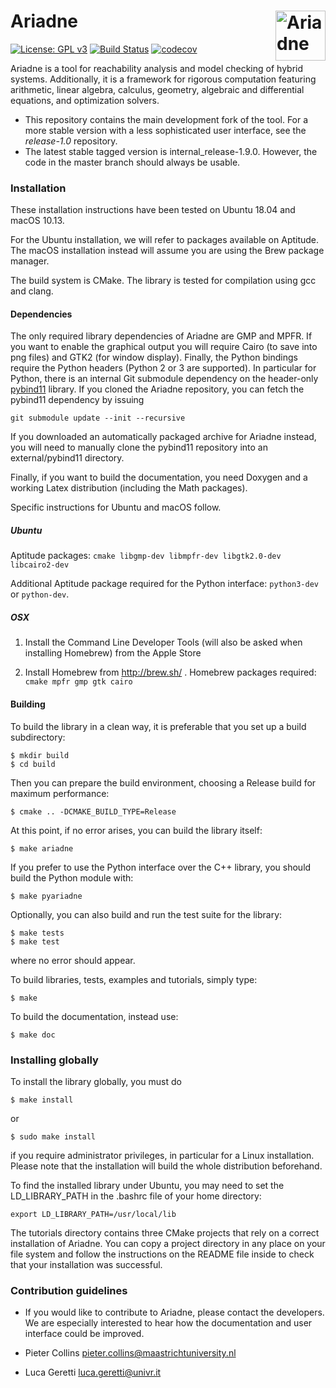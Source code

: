 

# Ariadne <img align="right" src="http://www.ariadne-cps.org/img/ariadne-transparent.png" alt="Ariadne" width="80"/> 

[![License: GPL v3](https://img.shields.io/badge/License-GPL%20v3-blue.svg)](https://www.gnu.org/licenses/gpl-3.0) [![Build Status](https://travis-ci.org/ariadne-cps/development.svg?branch=master)](https://travis-ci.org/ariadne-cps/development) [![codecov](https://codecov.io/gh/ariadne-cps/development/branch/master/graph/badge.svg)](https://codecov.io/gh/ariadne-cps/development)

Ariadne is a tool for reachability analysis and model checking of hybrid systems. Additionally, it is a framework for rigorous computation featuring arithmetic, linear algebra, calculus, geometry, algebraic and differential equations, and optimization solvers.

* This repository contains the main development fork of the tool. For a more stable version with a less sophisticated user interface, see the *release-1.0* repository.
* The latest stable tagged version is internal_release-1.9.0. However, the code in the master branch should always be usable.

### Installation ###

These installation instructions have been tested on Ubuntu 18.04 and macOS 10.13.

For the Ubuntu installation, we will refer to packages available on Aptitude. The macOS installation instead will assume you are using the Brew package manager.

The build system is CMake. The library is tested for compilation using gcc and clang.

#### Dependencies

The only required library dependencies of Ariadne are GMP and MPFR. If you want to enable the graphical output you will require Cairo (to save into png files) and GTK2 (for window display). Finally, the Python bindings require the Python headers (Python 2 or 3 are supported). In particular for Python, there is an internal Git submodule dependency on the header-only [pybind11](https://github.com/pybind/pybind11) library. If you cloned the Ariadne repository, you can fetch the pybind11 dependency by issuing

```
git submodule update --init --recursive
```

If you downloaded an automatically packaged archive for Ariadne instead, you will need to manually clone the pybind11 repository into an external/pybind11 directory.

Finally, if you want to build the documentation, you need Doxygen and a working Latex distribution (including the Math packages).

Specific instructions for Ubuntu and macOS follow.

##### Ubuntu
Aptitude packages: `cmake libgmp-dev libmpfr-dev libgtk2.0-dev libcairo2-dev`

Additional Aptitude package required for the Python interface: `python3-dev` or `python-dev`.

##### OSX
1. Install the Command Line Developer Tools (will also be asked when installing Homebrew) from the Apple Store

2. Install Homebrew from http://brew.sh/ . Homebrew packages required: `cmake mpfr gmp gtk cairo`

#### Building

To build the library in a clean way, it is preferable that you set up a build subdirectory:

```
$ mkdir build
$ cd build
```

Then you can prepare the build environment, choosing a Release build for maximum performance:

```
$ cmake .. -DCMAKE_BUILD_TYPE=Release
```

At this point, if no error arises, you can build the library itself:

```
$ make ariadne
```

If you prefer to use the Python interface over the C++ library, you should build the Python module with:


```
$ make pyariadne
```


Optionally, you can also build and run the test suite for the library:

```
$ make tests
$ make test
```

where no error should appear.

To build libraries, tests, examples and tutorials, simply type:

```
$ make
```

To build the documentation, instead use:

```
$ make doc
```


### Installing globally

To install the library globally, you must do

```
$ make install
```

or

```
$ sudo make install
```

if you require administrator privileges, in particular for a Linux installation. Please note that the installation will build the whole distribution beforehand.

To find the installed library under Ubuntu, you may need to set the LD_LIBRARY_PATH in the .bashrc file of your home directory:

```
export LD_LIBRARY_PATH=/usr/local/lib
```

The tutorials directory contains three CMake projects that rely on a correct installation of Ariadne. You can copy a project directory in any place on your file system and follow the instructions on the README file inside to check that your installation was successful.

### Contribution guidelines ###

* If you would like to contribute to Ariadne, please contact the developers. We are especially interested to hear how the documentation and user interface could be improved.

* Pieter Collins <pieter.collins@maastrichtuniversity.nl>
* Luca Geretti <luca.geretti@univr.it>
